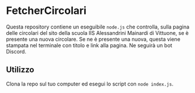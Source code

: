 # FetcherCircolari
Questa repository contiene un eseguibile `node.js` che controlla, sulla pagina delle circolari del sito della scuola IIS Alessandrini Mainardi di Vittuone, se è presente una nuova circolare. Se ne è presente una nuova, questa viene stampata nel terminale con titolo e link alla pagina. Ne seguirà un bot Discord.

## Utilizzo
Clona la repo sul tuo computer ed esegui lo script con `node index.js`.
